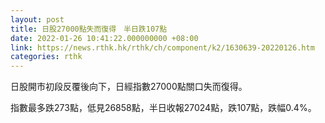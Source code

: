 ```yaml
---
layout: post
title: 日股27000點失而復得　半日跌107點
date: 2022-01-26 10:41:22.000000000 +08:00
link: https://news.rthk.hk/rthk/ch/component/k2/1630639-20220126.htm
categories: rthk
---
```


日股開市初段反覆後向下，日經指數27000點關口失而復得。

指數最多跌273點，低見26858點，半日收報27024點，跌107點，跌幅0.4%。
